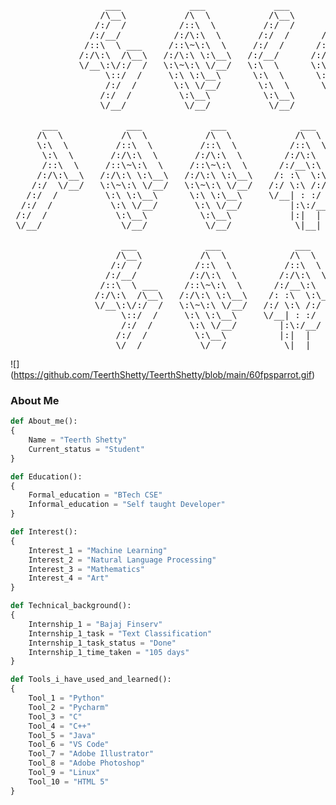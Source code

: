<!-- Refered from @hedyhli for this idea -->
<!-- Please copy it blindly it is typed manually atleast give credit -->

<pre>
                  ___             ___             ___         ___         ___     
                 /\__\           /\  \           /\__\       /\__\       /\  \    
                /:/  /          /::\  \         /:/  /      /:/  /      /::\  \   
               /:/__/          /:/\:\  \       /:/  /      /:/  /      /:/\:\  \  
              /::\  \ ___     /::\~\:\  \     /:/  /      /:/  /      /:/  \:\  \ 
             /:/\:\  /\__\   /:/\:\ \:\__\   /:/__/      /:/__/      /:/__/ \:\__\
             \/__\:\/:/  /   \:\~\:\ \/__/   \:\  \      \:\  \      \:\  \ /:/  /
                  \::/  /     \:\ \:\__\      \:\  \      \:\  \      \:\  /:/  / 
                  /:/  /       \:\ \/__/       \:\  \      \:\  \      \:\/:/  /  
                 /:/  /         \:\__\          \:\__\      \:\__\      \::/  /   
                 \/__/           \/__/           \/__/       \/__/       \/__/    

      ___             ___             ___              ___            ___              ___
     /\  \           /\  \           /\  \            /\  \          /\  \            /\__\ 
     \:\  \         /::\  \         /::\  \          /::\  \         \:\  \          /:/  / 
      \:\  \       /:/\:\  \       /:/\:\  \        /:/\:\  \         \:\  \        /:/__/
      /::\  \     /::\~\:\  \     /::\~\:\  \      /:/__\:\  \        /::\  \      /::\  \ __
     /:/\:\__\   /:/\:\ \:\__\   /:/\:\ \:\__\    /: :\  \:\__\      /:/\:\__\    /:/\:\  /\__\
    /:/  \/__/   \:\~\:\ \/__/   \:\~\:\ \/__/   /:/ \:\ /:/  /     /:/  \/__/    \/__\:\/:/  /
   /:/  /         \:\ \:\__\      \:\ \:\__\     \/__| : :/  /     /:/  /              \::/  /
  /:/  /           \:\ \/__/       \:\ \/__/         |:\:/__/     /:/  /               /:/  /
 /:/  /             \:\__\          \:\__\           |:|  |      /:/  /               /:/  / 
 \/__/               \/__/           \/__/            \|__|      \/__/                \/__/
    
                     ___             ___              ___             ___      
                    /\__\           /\  \            /\  \           /\  \
                   /:/  /          /::\  \          /::\  \         /::\  \
                  /:/__/          /:/\:\  \        /:/\:\  \       /:/\:\  \
                 /::\  \ ___     /::\~\:\  \      /:/__\:\  \     /::\~\:\  \
                /:/\:\  /\__\   /:/\:\ \:\__\    /: :\  \:\__\   /:/\:\ \:\__\
                \/__\:\/:/  /   \:\~\:\ \/__/   /:/ \:\ /:/  /   \:\~\:\ \/__/
                     \::/  /     \:\ \:\__\     \/__| : :/  /     \:\ \:\__\
                     /:/  /       \:\ \/__/        |:\:/__/        \:\ \/__/
                    /:/  /         \:\__\          |:|  |           \:\__\
                    \/__/           \/__/           \|__|            \/__/ 
</pre>
![]
(https://github.com/TeerthShetty/TeerthShetty/blob/main/60fpsparrot.gif)

### About Me 
```Python
def About_me():
{ 
    Name = "Teerth Shetty"
    Current_status = "Student"
} 

def Education(): 
{ 
    Formal_education = "BTech CSE" 
    Informal_education = "Self taught Developer" 
}

def Interest():
{ 
    Interest_1 = "Machine Learning" 
    Interest_2 = "Natural Language Processing" 
    Interest_3 = "Mathematics" 
    Interest_4 = "Art" 
}

def Technical_background(): 
{ 
    Internship_1 = "Bajaj Finserv"
    Internship_1_task = "Text Classification"
    Internship_1_task_status = "Done"
    Internship_1_time_taken = "105 days"
} 

def Tools_i_have_used_and_learned(): 
{ 
    Tool_1 = "Python" 
    Tool_2 = "Pycharm" 
    Tool_3 = "C"
    Tool_4 = "C++" 
    Tool_5 = "Java" 
    Tool_6 = "VS Code" 
    Tool_7 = "Adobe Illustrator"
    Tool_8 = "Adobe Photoshop" 
    Tool_9 = "Linux"
    Tool_10 = "HTML 5"
}

```



